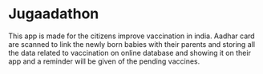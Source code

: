 # Jugaadathon
This app is made for the citizens improve vaccination in india. Aadhar card are scanned to link the newly born babies with their parents and storing all the data related to vaccination on online database and showing it on their app and a reminder will be given of the pending vaccines.
